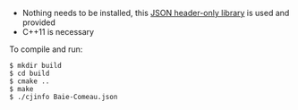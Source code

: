 
- Nothing needs to be installed, this [JSON header-only library](https://github.com/nlohmann/json) is used and provided
- C++11 is necessary

To compile and run:

    $ mkdir build
    $ cd build
    $ cmake ..
    $ make
    $ ./cjinfo Baie-Comeau.json